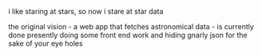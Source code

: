 i like staring at stars, so now i stare at star data

the original vision - a web app that fetches astronomical data - is currently done
presently doing some front end work and hiding gnarly json for the sake of your eye holes
